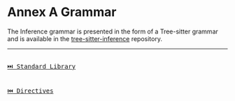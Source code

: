 # Annex A Grammar

The Inference grammar is presented in the form of a Tree-sitter grammar and is available in the [tree-sitter-inference](https://github.com/Inferara/tree-sitter-inference) repository.

---

[<kbd><br>⏭️ Standard Library<br><br></kbd>](./standard-library.md)
[<kbd><br>⏮️ Directives<br><br></kbd>](./directives.md)
